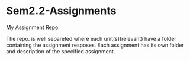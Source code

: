 # Sem2.2-Assignments
My Assignment Repo.

The repo. is well separeted where each unit(s)(relevant) have a folder
containing the assignment resposes.
Each assignment has its own folder and description of the specified 
assignment.
